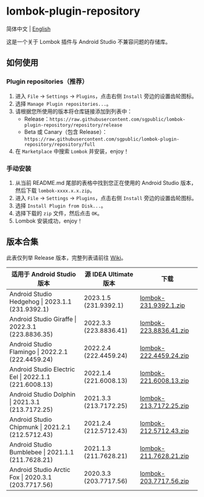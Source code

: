 # lombok-plugin-repository

简体中文 | [English](/README.EN.md)

这是一个关于 Lombok 插件与 Android Studio 不兼容问题的存储库。

## 如何使用

### Plugin repositories（推荐）

1. 进入 `File` -> `Settings` -> `Plugins`，点击右侧 `Install` 旁边的设置齿轮图标。
2. 选择 `Manage Plugin repositories...`。
3. 请根据您所使用的版本将仓库链接添加到列表中：
    + Release：`https://raw.githubusercontent.com/sgpublic/lombok-plugin-repository/repository/release`
    + Beta 或 Canary（包含 Release）：`https://raw.githubusercontent.com/sgpublic/lombok-plugin-repository/repository/full`
4. 在 `Marketplace` 中搜索 `Lombok` 并安装，enjoy！

### 手动安装

1. 从当前 README.md 尾部的表格中找到您正在使用的 Android Studio 版本，然后下载 `lombok-xxxx.x.x.zip`。
2. 进入 `File` -> `Settings` -> `Plugins`，点击右侧 `Install` 旁边的设置齿轮图标。
3. 选择 `Install Plugin from Disk...`。
4. 选择下载的 `zip` 文件，然后点击 `OK`。
5. Lombok 安装成功，enjoy！

## 版本合集

此表仅列举 Release 版本，完整列表请前往 [Wiki](https://github.com/sgpublic/lombok-plugin-repository/wiki)。

| 适用于 Android Studio 版本 | 源 IDEA Ultimate 版本 | 下载 |
|-----------------------|--------------------|----|
| Android Studio Hedgehog \| 2023.1.1 (231.9392.1) | 2023.1.5 (231.9392.1) | [lombok-231.9392.1.zip](https://raw.githubusercontent.com/sgpublic/lombok-plugin-repository/repository/plugins/231.9392.1/lombok-231.9392.1.zip) |
| Android Studio Giraffe \| 2022.3.1 (223.8836.35) | 2022.3.3 (223.8836.41) | [lombok-223.8836.41.zip](https://raw.githubusercontent.com/sgpublic/lombok-plugin-repository/repository/plugins/223.8836.35/lombok-223.8836.41.zip) |
| Android Studio Flamingo \| 2022.2.1 (222.4459.24) | 2022.2.4 (222.4459.24) | [lombok-222.4459.24.zip](https://raw.githubusercontent.com/sgpublic/lombok-plugin-repository/repository/plugins/222.4459.24/lombok-222.4459.24.zip) |
| Android Studio Electric Eel \| 2022.1.1 (221.6008.13) | 2022.1.4 (221.6008.13) | [lombok-221.6008.13.zip](https://raw.githubusercontent.com/sgpublic/lombok-plugin-repository/repository/plugins/221.6008.13/lombok-221.6008.13.zip) |
| Android Studio Dolphin \| 2021.3.1 (213.7172.25) | 2021.3.3 (213.7172.25) | [lombok-213.7172.25.zip](https://raw.githubusercontent.com/sgpublic/lombok-plugin-repository/repository/plugins/213.7172.25/lombok-213.7172.25.zip) |
| Android Studio Chipmunk \| 2021.2.1 (212.5712.43) | 2021.2.4 (212.5712.43) | [lombok-212.5712.43.zip](https://raw.githubusercontent.com/sgpublic/lombok-plugin-repository/repository/plugins/212.5712.43/lombok-212.5712.43.zip) |
| Android Studio Bumblebee \| 2021.1.1 (211.7628.21) | 2021.1.3 (211.7628.21) | [lombok-211.7628.21.zip](https://raw.githubusercontent.com/sgpublic/lombok-plugin-repository/repository/plugins/211.7628.21/lombok-211.7628.21.zip) |
| Android Studio Arctic Fox \| 2020.3.1 (203.7717.56) | 2020.3.3 (203.7717.56) | [lombok-203.7717.56.zip](https://raw.githubusercontent.com/sgpublic/lombok-plugin-repository/repository/plugins/203.7717.56/lombok-203.7717.56.zip) |
